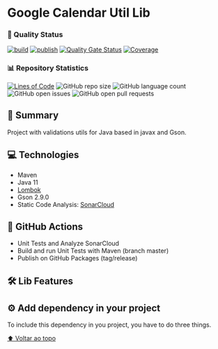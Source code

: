 # Google Calendar Util Lib

### :dart: Quality Status
[![build](https://github.com/bvilela/google-calendar-util-lib/actions/workflows/maven_ci_cd.yml/badge.svg?branch=master)](https://github.com/bvilela/google-calendar-util-lib/actions/workflows/maven_ci_cd.yml)
[![publish](https://github.com/bvilela/google-calendar-util-lib/actions/workflows/maven_ci_cd_publish.yml/badge.svg)](https://github.com/bvilela/google-calendar-util-lib/actions/workflows/maven_ci_cd_publish.yml)
[![Quality Gate Status](https://sonarcloud.io/api/project_badges/measure?project=bvilela_google-calendar-util-lib&metric=alert_status)](https://sonarcloud.io/summary/new_code?id=bvilela_google-calendar-util-lib)
[![Coverage](https://sonarcloud.io/api/project_badges/measure?project=bvilela_google-calendar-util-lib&metric=coverage)](https://sonarcloud.io/summary/new_code?id=bvilela_google-calendar-util-lib)

### :bar_chart: Repository Statistics
[![Lines of Code](https://sonarcloud.io/api/project_badges/measure?project=bvilela_google-calendar-util-lib&metric=ncloc)](https://sonarcloud.io/summary/new_code?id=bvilela_google-calendar-util-lib)
![GitHub repo size](https://img.shields.io/github/repo-size/bvilela/google-calendar-util-lib)
![GitHub language count](https://img.shields.io/github/languages/count/bvilela/google-calendar-util-lib)
![GitHub open issues](https://img.shields.io/github/issues-raw/bvilela/google-calendar-util-lib)
![GitHub open pull requests](https://img.shields.io/github/issues-pr/bvilela/google-calendar-util-lib)


## :mag_right: Summary
Project with validations utils for Java based in javax and Gson.


## :computer: Technologies
* Maven
* Java 11
* [Lombok](https://projectlombok.org/)
* Gson 2.9.0
* Static Code Analysis: [SonarCloud](https://sonarcloud.io/)


## :rocket: GitHub Actions
* Unit Tests and Analyze SonarCloud
* Build and run Unit Tests with Maven (branch master)
* Publish on GitHub Packages (tag/release)


## :hammer_and_wrench: Lib Features


## :gear: Add dependency in your project
To include this dependency in you project, you have to do three things.

[⬆ Voltar ao topo](#google-calendar-util-lib)<br>
